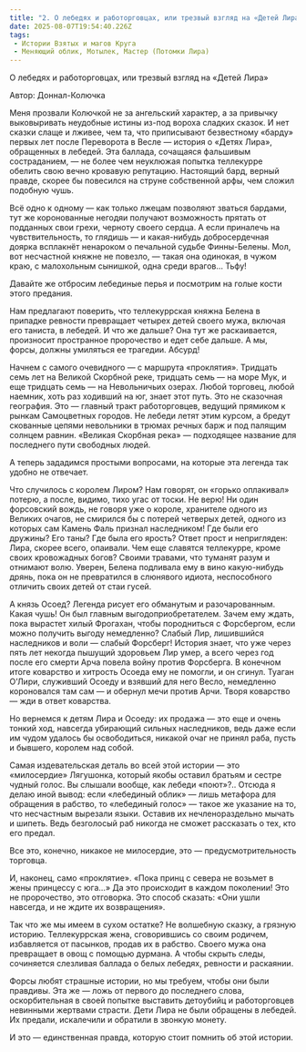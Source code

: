 ```yaml
---
title: "2. О лебедях и работорговцах, или трезвый взгляд на «Детей Лира»"
date: 2025-08-07T19:54:40.226Z
tags:
 - Истории Взятых и магов Круга
 - Меняющий облик, Мотылек, Мастер (Потомки Лира)
---
```


О лебедях и работорговцах, или трезвый взгляд на «Детей Лира»

Автор: Доннал-Колючка

Меня прозвали Колючкой не за ангельский характер, а за привычку
выковыривать неудобные истины из-под вороха сладких сказок. И нет сказки
слаще и лживее, чем та, что приписывают безвестному «барду» первых лет
после Переворота в Весле — история о «Детях Лира», обращенных в лебедей.
Эта баллада, сочащаяся фальшивым состраданием, — не более чем неуклюжая
попытка теллекурре обелить свою вечно кровавую репутацию. Настоящий
бард, верный правде, скорее бы повесился на струне собственной арфы, чем
сложил подобную чушь.

Всё одно к одному — как только лжецам позволяют зваться бардами, тут же
коронованные негодяи получают возможность прятать от подданных свои
грехи, черноту своего сердца. А если приналечь на чувствительность, то
глядишь — и какая-нибудь добросердечная доярка всплакнёт ненароком о
печальной судьбе Финны-Белены. Мол, вот несчастной княжне не повезло, —
такая она одинокая, в чужом краю, с малохольным сынишкой, одна среди
врагов… Тьфу!

Давайте же отбросим лебединые перья и посмотрим на голые кости этого
предания.

Нам предлагают поверить, что теллекуррская княжна Белена в припадке
ревности превращает четырех детей своего мужа, включая его таниста, в
лебедей. И что же дальше? Она тут же раскаивается, произносит
пространное пророчество и едет себе дальше. А мы, форсы, должны
умиляться ее трагедии. Абсурд!

Начнем с самого очевидного — с маршрута «проклятия». Тридцать семь лет
на Великой Скорбной реке, тридцать семь — на море Мук, и еще тридцать
семь — на Невольничьих озерах. Любой торговец, любой наемник, хоть раз
ходивший на юг, знает этот путь. Это не сказочная география. Это —
главный тракт работорговцев, ведущий прямиком к рынкам Самоцветных
городов. Не лебеди летят этим курсом, а бредут скованные цепями
невольники в трюмах речных барж и под палящим солнцем равнин. «Великая
Скорбная река» — подходящее название для последнего пути свободных
людей.

А теперь зададимся простыми вопросами, на которые эта легенда так удобно
не отвечает.

Что случилось с королем Лиром? Нам говорят, он «горько оплакивал»
потерю, а после, видимо, тихо угас от тоски. Не верю! Ни один форсовский
вождь, не говоря уже о короле, хранителе одного из Великих очагов, не
смирился бы с потерей четверых детей, одного из которых сам Камень Фаль
признал наследником! Где были его дружины? Его таны? Где была его
ярость? Ответ прост и непригляден: Лира, скорее всего, опаивали. Чем еще
славятся теллекурре, кроме своих кровожадных богов? Своими травами, что
туманят разум и отнимают волю. Уверен, Белена подливала ему в вино
какую-нибудь дрянь, пока он не превратился в слюнявого идиота,
неспособного отличить своих детей от стаи гусей.

А князь Осоед? Легенда рисует его обманутым и разочарованным. Какая
чушь! Он был главным выгодоприобретателем. Зачем ему ждать, пока
вырастет хилый Фрогахан, чтобы породниться с Форсбергом, если можно
получить выгоду немедленно? Слабый Лир, лишившийся наследников и воли —
слабый Форсберг! История знает, что уже через пять лет некогда пышущий
здоровьем Лир умер, а всего через год после его смерти Арча повела войну
против Форсберга. В конечном итоге коварство и хитрость Осоеда ему не
помогли, и он сгинул. Туаган О’Лири, служивший Осоеду и взявший для него
Весло, немедленно короновался там сам — и обернул мечи против Арчи.
Творя коварство — жди в ответ коварства.

Но вернемся к детям Лира и Осоеду: их продажа — это еще и очень тонкий
ход, навсегда убирающий сильных наследников, ведь даже если им чудом
удалось бы освободиться, никакой очаг не принял раба, пусть и бывшего,
королем над собой.

Самая издевательская деталь во всей этой истории — это «милосердие»
Лягушонка, который якобы оставил братьям и сестре чудный голос. Вы
слышали вообще, как лебеди «поют»?.. Отсюда я делаю иной вывод: если
«лебединый облик» — лишь метафора для обращения в рабство, то «лебединый
голос» — такое же указание на то, что несчастным вырезали языки. Оставив
их нечленораздельно мычать и шипеть. Ведь безголосый раб никогда не
сможет рассказать о тех, кто его предал.

Все это, конечно, никакое не милосердие, это — предусмотрительность
торговца.

И, наконец, само «проклятие». «Пока принц с севера не возьмет в жены
принцессу с юга...» Да это происходит в каждом поколении! Это не
пророчество, это отговорка. Это способ сказать: «Они ушли навсегда, и не
ждите их возвращения».

Так что же мы имеем в сухом остатке? Не волшебную сказку, а грязную
историю. Теллекуррская жена, сговорившись со своим родичем, избавляется
от пасынков, продав их в рабство. Своего мужа она превращает в овощ с
помощью дурмана. А чтобы скрыть следы, сочиняется слезливая баллада о
белых лебедях, ревности и раскаянии.

Форсы любят страшные истории, но мы требуем, чтобы они были правдивы.
Эта же — ложь от первого до последнего слова, оскорбительная в своей
попытке выставить детоубийц и работорговцев невинными жертвами страсти.
Дети Лира не были обращены в лебедей. Их предали, искалечили и обратили
в звонкую монету.

И это — единственная правда, которую стоит помнить об этой истории.

